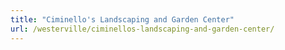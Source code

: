 ```yaml
---
title: "Ciminello's Landscaping and Garden Center"
url: /westerville/ciminellos-landscaping-and-garden-center/
---
```

